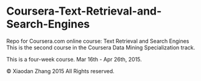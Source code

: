Coursera-Text-Retrieval-and-Search-Engines
==========================================  
Repo for Coursera.com online course: Text Retrieval and Search Engines  
This is the second course in the Coursera Data Mining Specialization track.    

This is a four-week course. Mar 16th - Apr 26th, 2015.  

© Xiaodan Zhang 2015 All Rights reserved.  
 


